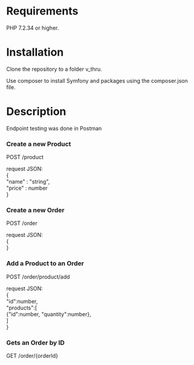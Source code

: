 <h1>Requirements</h1>
<p>PHP 7.2.34 or higher.</p>

<h1>Installation</h1>
<p>Clone the repository to a folder v_thru.</p>
<p>Use composer to install Symfony and packages using the composer.json file.</p>

<h1>Description</h1>
<p>Endpoint testing was done in Postman</>

<h3>Create a new Product</h3>
<p>POST /product</p>
<p>request JSON:<br>
{<br>
    "name" : "string",<br>
    "price" : number<br>
}<br></p>

<h3>Create a new Order</h3>
<p>POST /order</p>
<p>request JSON:<br>
{<br>
}<br></p>

<h3>Add a Product to an Order</h3>
<p>POST /order/product/add</p>
<p>request JSON:<br>
{<br>
    "id":number,<br>
    "products":[<br>
        {"id":number, "quantity":number},<br>
    ]<br>
}<br></p>

<h3>Gets an Order by ID</h3>
<p>GET /order/{orderId}</p>
